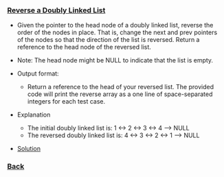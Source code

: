 ### [Reverse a Doubly Linked List](https://www.hackerrank.com/challenges/reverse-a-doubly-linked-list/problem)
- Given the pointer to the head node of a doubly linked list, reverse the order of the nodes in place. That is, change the next and prev pointers of the nodes so that the direction of the list is reversed. Return a reference to the head node of the reversed list.
- Note: The head node might be NULL to indicate that the list is empty.

- Output format:
    - Return a reference to the head of your reversed list. The provided code will print the reverse array as a one line of space-separated integers for each test case.

- Explanation
    - The initial doubly linked list is: 1 <-> 2 <-> 3 <-> 4 --> NULL
    - The reversed doubly linked list is: 4 <-> 3 <-> 2 <-> 1 --> NULL

- [Solution](main.py)

### [Back](../../README.md)